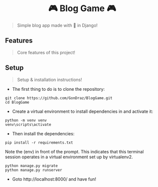 <h1 align="center" >🎮 Blog Game 🎮</h1>

> Simple blog app made with 💖 in Django!



## Features

> Core features of this project!


## Setup

> Setup & installation instructions!

- The first thing to do is to clone the repository:
```
git clone https://github.com/GonDraz/BlogGame.git
cd BlogGame
```

- Create a virtual environment to install dependencies in and activate it:
```
python -m venv venv
venv\scripts\activate
```

- Then install the dependencies:
```
pip install -r requirements.txt
```

Note the (env) in front of the prompt. This indicates that this terminal session operates in a virtual environment set up by virtualenv2.
```
python manage.py migrate
python manage.py runserver
```

- Goto http://localhost:8000/ and have fun!
